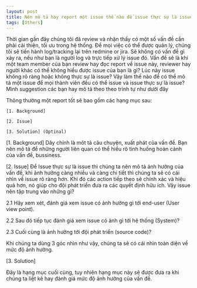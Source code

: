 ```yaml
---
layout: post
title: Nên mô tả hay report một issue thế nào để issue thực sự là issue?
tags: [Others]
---
```

Thời gian gần đây chúng tôi đã review và nhận thấy có một số vấn đề cần phải cải thiện, tối ưu trong hệ thống. Để mọi
việc có thể được quản lý, chúng tôi sẽ tiến hành log/tracking lại trên redmine or jira. Sẽ không có vấn đề gì xảy ra,
nếu như bạn là người log và trực tiếp xử lý issue đó. Vấn đề sẽ là khi một team member của bạn review hay đọc report về
issue này, reviewer hay người khác có thể không hiểu được issue của bạn là gì? Lúc này issue không rõ ràng hoặc không thực sự là
issue? Vậy làm thế nào để có thể mô tả một issue để mọi thành viên đều có thể issue và issue thực sự là issue? 
Mình suggestion các bạn hay mô tả theo theo trình tự như dưới đây 

Thông thường một report tốt sẽ bao gồm các hạng mục sau:
```
[1. Background]

[2. Issue]

[3. Solution] (Optinal)
```


[1. Background]
Dây chính là môt tả câu chuyện, xuất phát của vấn đề. Bạn nên mô tả để những người liên quan có thể hiểu rõ tình huống hoàn cảnh
của vấn đề, bussiness.

[2. Issue]
Để Issue thực sự là issue thì chúng ta nên mô tả ảnh hưởng của vấn đề, khi ảnh hưởng càng nhiều và càng chi tiết thì chúng ta sẽ 
có cái nhìn về issue rõ ràng hơn. Khi đó các action tiếp theo sẽ chính xác và hiệu quả hơn, nó giúp cho đội phát triển đưa ra 
các quyết định hữu ích. Vậy issue nên tập trung vào những gì? 

2.1 Hãy xem xét, đánh giá xem issue có ảnh hưởng gì tới end-user (User view point).

2.2 Sau đó tiếp tục đánh giá xem issue có ảnh gì tới hệ thống (System)?

2.3 Cuối cùng là ảnh hưởng tới đội phát triển (source code)? 

Khi chúng ta dùng 3 góc nhìn như vậy, chúng ta sẽ có cái nhìn toàn diện về mức độ ảnh hưởng.

[3. Solution] 

Đây là hạng mục cuối cùng, tuy nhiên hạng mục này sẽ được đưa ra khi chúng ta liệt kê hay đánh giá mức độ ảnh hưởng của vấn đề.

